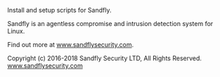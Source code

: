 Install and setup scripts for Sandfly.

Sandfly is an agentless compromise and intrusion detection system for Linux.

Find out more at www.sandflysecurity.com.


Copyright (c) 2016-2018 Sandfly Security LTD, All Rights Reserved.
www.sandflysecurity.com

